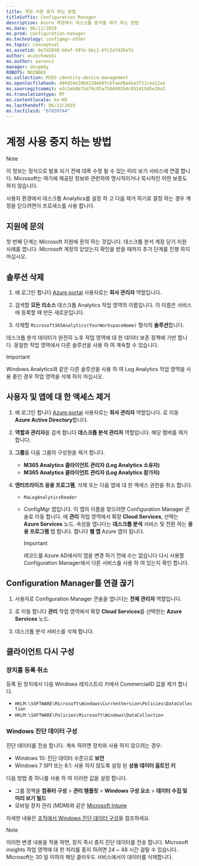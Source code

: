 ```yaml
---
title: 계정 사용 중지 하는 방법
titleSuffix: Configuration Manager
description: Azure 계정에서 데스크톱 분석을 제거 하는 방법
ms.date: 06/11/2019
ms.prod: configuration-manager
ms.technology: configmgr-other
ms.topic: conceptual
ms.assetid: 6e7d2850-b0af-497e-bbc1-bfc2a7420a7a
author: aczechowski
ms.author: aaroncz
manager: dougeby
ROBOTS: NOINDEX
ms.collection: M365-identity-device-management
ms.openlocfilehash: 499d24e20b8220e685cb7aed9adea3f21caa12ae
ms.sourcegitcommit: e3c1eb0b75d79c05a750d49354c851d15d5e26a3
ms.translationtype: MT
ms.contentlocale: ko-KR
ms.lasthandoff: 06/13/2019
ms.locfileid: "67039744"
---
```

# <a name="how-to-close-your-account"></a>계정 사용 중지 하는 방법

> [!Note]  
> 이 정보는 정식으로 발표 되기 전에 대폭 수정 될 수 있는 미리 보기 서비스에 연결 합니다. Microsoft는 여기에 제공된 정보와 관련하여 명시적이거나 묵시적인 어떤 보증도 하지 않습니다.  

사용자 환경에서 데스크톱 Analytics를 설정 하 고 다음 제거 하기로 결정 하는 경우 계정을 닫으려면이 프로세스를 사용 합니다.

## <a name="contact-support"></a>지원에 문의

첫 번째 단계는 Microsoft 지원에 문의 하는 것입니다. 데스크톱 분석 계정 닫기 지원 사례를 엽니다. Microsoft 계정의 닫았는지 확인을 받을 때까지 추가 단계를 진행 하지 마십시오.

## <a name="delete-the-solution"></a>솔루션 삭제

1. 에 로그인 합니다 [Azure portal](https://portal.azure.com) 사용자로는 **회사 관리자** 역할입니다.

1. 검색할 **모든 리소스** 데스크톱 Analytics 작업 영역의 이름입니다. 이 이름은 서비스에 등록할 때 만든 새로운입니다.

1. 삭제할 `Microsoft365Analytics(YourWorkspaceName)` 형식의 **솔루션**합니다.

데스크톱 분석 데이터가 완전히 노후 작업 영역에 대 한 데이터 보존 정책에 기반 합니다. 동일한 작업 영역에서 다른 솔루션을 사용 하 여 계속할 수 있습니다.

> [!Important]  
> Windows Analytics와 같은 다른 솔루션을 사용 하 여 Log Analytics 작업 영역을 사용 중인 경우 작업 영역을 삭제 하지 마십시오.

## <a name="remove-user-and-app-access"></a>사용자 및 앱에 대 한 액세스 제거

1. 에 로그인 합니다 [Azure portal](https://portal.azure.com) 사용자로는 **회사 관리자** 역할입니다. 로 이동 **Azure Active Directory**합니다.

1. **역할과 관리자**를 검색 합니다 **데스크톱 분석 관리자** 역할입니다. 해당 멤버를 제거 합니다.

1. **그룹**를 다음 그룹의 구성원을 제거 합니다.

    - **M365 Analytics 클라이언트 관리자 (Log Analytics 소유자)**
    - **M365 Analytics 클라이언트 관리자 (Log Analytics 참가자)**

1. **엔터프라이즈 응용 프로그램**, 삭제 또는 다음 앱에 대 한 액세스 권한을 취소 합니다.

    - `MaLogAnalyticsReader`

    - ConfigMgr 앱입니다. 이 앱의 이름을 찾으려면 Configuration Manager 콘솔로 이동 합니다. 에 **관리** 작업 영역에서 확장 **Cloud Services**, 선택는 **Azure Services** 노드. 속성을 엽니다는 **데스크톱 분석** 서비스 및 전환 하는 **응용 프로그램** 탭 합니다. 합니다 **웹 앱** Azure 앱이 됩니다.

        > [!Important]  
        > 레코드를 Azure AD에서이 앱을 변경 하기 전에 수는 없습니다 다시 사용할 Configuration Manager에서 다른 서비스를 사용 하 여 있는지 확인 합니다.

## <a name="disconnect-configuration-manager"></a>Configuration Manager를 연결 끊기

1. 사용자로 Configuration Manager 콘솔을 엽니다는 **전체 관리자** 역할입니다.

1. 로 이동 합니다 **관리** 작업 영역에서 확장 **Cloud Services**를 선택한는 **Azure Services** 노드.

1. 데스크톱 분석 서비스를 삭제 합니다.

## <a name="reconfigure-clients"></a>클라이언트 다시 구성

### <a name="unenroll-devices"></a>장치를 등록 취소

등록 된 장치에서 다음 Windows 레지스트리 키에서 CommercialID 값을 제거 합니다.

- `HKLM:\SOFTWARE\Microsoft\Windows\CurrentVersion\Policies\DataCollection`
- `HKLM:\SOFTWARE\Policies\Microsoft\Windows\DataCollection`

### <a name="windows-diagnostic-data-configuration"></a>Windows 진단 데이터 구성

진단 데이터를 전송 합니다. 계속 하려면 장치와 사용 하지 않으려는 경우:

- Windows 10: 진단 데이터 수준으로 **보안**
- Windows 7 SP1 또는 8.1: 사용 하지 않도록 설정 된 **상용 데이터 옵트인 키**

다음 방법 중 하나를 사용 하 여 이러한 값을 설정 합니다.

- 그룹 정책을 **컴퓨터 구성** > **관리 템플릿** > **Windows 구성 요소**  >  **데이터 수집 및 미리 보기 빌드**
- 모바일 장치 관리 (MDM)와 같은 [Microsoft Intune](https://docs.microsoft.com/intune/device-restrictions-windows-10#reporting-and-telemetry)

자세한 내용은 [조직에서 Windows 진단 데이터 구성](https://docs.microsoft.com/windows/privacy/configure-windows-diagnostic-data-in-your-organization)을 참조하세요.

> [!NOTE]  
> 이러한 변경 내용을 적용 하면, 장치 즉시 중지 진단 데이터를 전송 합니다. Microsoft insights 작업 영역에 대 한 처리를 중지 하려면 24 ~ 48 시간 걸릴 수 있습니다. Microsoft는 30 일 이하의 해당 클라우드 서비스에서이 데이터를 삭제합니다.

